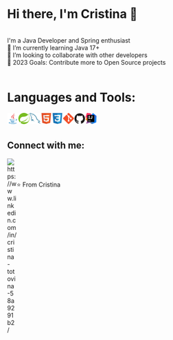 <h1>Hi there, I'm Cristina 👋</h1>
<br>
I'm a Java Developer and Spring enthusiast<br>
🌱 I’m currently learning Java 17+ <br>
👯 I’m looking to collaborate with other developers<br>
🥅 2023 Goals: Contribute more to Open Source projects<br>

<br>
<h1>Languages and Tools:</h1>
<img align="left" alt="Java" width="26px" src="https://raw.githubusercontent.com/devicons/devicon/master/icons/java/java-original.svg" />
<img align="left" alt="Spring" width="26px" src="https://raw.githubusercontent.com/devicons/devicon/master/icons/spring/spring-original.svg" />
<img align="left" alt="SQL" width="26px" src="https://raw.githubusercontent.com/devicons/devicon/master/icons/mysql/mysql-original.svg" />
<img align="left" alt="HTML5" width="26px" src="https://raw.githubusercontent.com/devicons/devicon/master/icons/html5/html5-original.svg" />
<img align="left" alt="CSS3" width="26px" src="https://raw.githubusercontent.com/devicons/devicon/master/icons/css3/css3-original.svg" />
<img align="left" alt="Git" width="26px" src="https://raw.githubusercontent.com/devicons/devicon/master/icons/git/git-original.svg" />
<img align="left" alt="GitHub" width="26px" src="https://raw.githubusercontent.com/devicons/devicon/master/icons/github/github-original.svg" />
<img align="left" alt="IntelliJ IDEA" width="26px" src="https://raw.githubusercontent.com/devicons/devicon/master/icons/intellij/intellij-original.svg" />
<br>
<br>
<h2>Connect with me:</h2>
<img align="left" alt="https://www.linkedin.com/in/cristina-totovina-58a9291b2/" width="22px" src="https://www.linkedin.com/in/cristina-totovina-58a9291b2/" /><br>

<br>
<br>
⭐️ From Cristina
